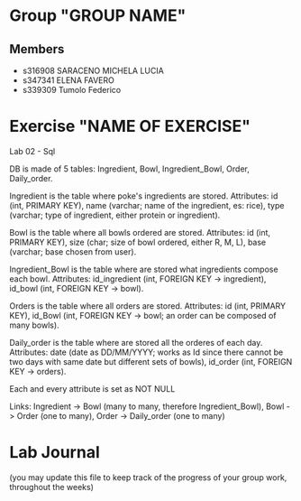 # Group "GROUP NAME"

## Members
- s316908 SARACENO MICHELA LUCIA
- s347341 ELENA FAVERO
- s339309 Tumolo Federico

# Exercise "NAME OF EXERCISE"
Lab 02 - Sql

DB is made of 5 tables: Ingredient, Bowl, Ingredient_Bowl, Order, Daily_order.

Ingredient is the table where poke's ingredients are stored. Attributes: id (int, PRIMARY KEY), name (varchar; name of the ingredient, es: rice), type (varchar; type of ingredient, either protein or ingredient).

Bowl is the table where all bowls ordered are stored. Attributes: id (int, PRIMARY KEY), size (char; size of bowl ordered, either R, M, L), base (varchar; base chosen from user).

Ingredient_Bowl is the table where are stored what ingredients compose each bowl. Attributes: id_ingredient (int, FOREIGN KEY -> ingredient), id_bowl (int, FOREIGN KEY -> bowl).

Orders is the table where all orders are stored. Attributes: id (int, PRIMARY KEY), id_Bowl (int, FOREIGN KEY -> bowl; an order can be composed of many bowls).

Daily_order is the table where are stored all the orderes of each day. Attributes: date (date as DD/MM/YYYY; works as Id since there cannot be two days with same date but different sets of bowls), id_order (int, FOREIGN KEY -> orders).

Each and every attribute is set as NOT NULL

Links: Ingredient -> Bowl (many to many, therefore Ingredient_Bowl), Bowl -> Order (one to many), Order -> Daily_order (one to many) 

# Lab Journal

(you may update this file to keep track of the progress of your group work, throughout the weeks)
